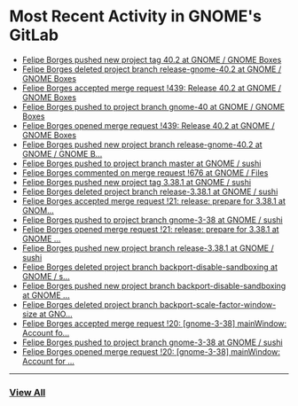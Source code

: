 # Most Recent Activity in GNOME's GitLab

<!-- BLOG-POST-LIST:START -->
- [Felipe Borges pushed new project tag 40.2 at GNOME / GNOME Boxes](https://gitlab.gnome.org/GNOME/gnome-boxes/-/commits/40.2)
- [Felipe Borges deleted project branch release-gnome-40.2 at GNOME / GNOME Boxes](https://gitlab.gnome.org/GNOME/gnome-boxes/-/commits/release-gnome-40.2)
- [Felipe Borges accepted merge request !439: Release 40.2 at GNOME / GNOME Boxes](https://gitlab.gnome.org/GNOME/gnome-boxes/-/merge_requests/439)
- [Felipe Borges pushed to project branch gnome-40 at GNOME / GNOME Boxes](https://gitlab.gnome.org/GNOME/gnome-boxes/-/compare/e3323a6a7244d85386add290d601ce885a92814e...916f3e14fb70e364dd731330cb929805a7bb64ca)
- [Felipe Borges opened merge request !439: Release 40.2 at GNOME / GNOME Boxes](https://gitlab.gnome.org/GNOME/gnome-boxes/-/merge_requests/439)
- [Felipe Borges pushed new project branch release-gnome-40.2 at GNOME / GNOME B...](https://gitlab.gnome.org/GNOME/gnome-boxes/-/commits/release-gnome-40.2)
- [Felipe Borges pushed to project branch master at GNOME / sushi](https://gitlab.gnome.org/GNOME/sushi/-/commit/eecc1df6c7857de9ed5fb83fde8a88f073a911cf)
- [Felipe Borges commented on merge request !676 at GNOME / Files](https://gitlab.gnome.org/GNOME/nautilus/-/merge_requests/676#note_1133776)
- [Felipe Borges pushed new project tag 3.38.1 at GNOME / sushi](https://gitlab.gnome.org/GNOME/sushi/-/commits/3.38.1)
- [Felipe Borges deleted project branch release-3.38.1 at GNOME / sushi](https://gitlab.gnome.org/GNOME/sushi/-/commits/release-3.38.1)
- [Felipe Borges accepted merge request !21: release: prepare for 3.38.1 at GNOM...](https://gitlab.gnome.org/GNOME/sushi/-/merge_requests/21)
- [Felipe Borges pushed to project branch gnome-3-38 at GNOME / sushi](https://gitlab.gnome.org/GNOME/sushi/-/compare/0ca5bbc0fa504195345183b38a76b0e8e5b4158d...545dead8bd108b22a7dc09cbb08148adc45fd1a4)
- [Felipe Borges opened merge request !21: release: prepare for 3.38.1 at GNOME ...](https://gitlab.gnome.org/GNOME/sushi/-/merge_requests/21)
- [Felipe Borges pushed new project branch release-3.38.1 at GNOME / sushi](https://gitlab.gnome.org/GNOME/sushi/-/commits/release-3.38.1)
- [Felipe Borges deleted project branch backport-disable-sandboxing at GNOME / s...](https://gitlab.gnome.org/GNOME/sushi/-/commits/backport-disable-sandboxing)
- [Felipe Borges pushed new project branch backport-disable-sandboxing at GNOME ...](https://gitlab.gnome.org/GNOME/sushi/-/commits/backport-disable-sandboxing)
- [Felipe Borges deleted project branch backport-scale-factor-window-size at GNO...](https://gitlab.gnome.org/GNOME/sushi/-/commits/backport-scale-factor-window-size)
- [Felipe Borges accepted merge request !20: [gnome-3-38] mainWindow: Account fo...](https://gitlab.gnome.org/GNOME/sushi/-/merge_requests/20)
- [Felipe Borges pushed to project branch gnome-3-38 at GNOME / sushi](https://gitlab.gnome.org/GNOME/sushi/-/commit/0ca5bbc0fa504195345183b38a76b0e8e5b4158d)
- [Felipe Borges opened merge request !20: [gnome-3-38] mainWindow: Account for ...](https://gitlab.gnome.org/GNOME/sushi/-/merge_requests/20)
<!-- BLOG-POST-LIST:END -->

___

### [View All](https://gitlab.gnome.org/users/felipeborges/activity)
